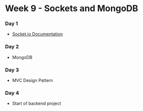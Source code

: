 # Week 9 - Sockets and MongoDB 

### Day 1

- [Socket.io Documentation](https://socket.io/)

### Day 2 

- MongoDB 

### Day 3 

- MVC Design Pattern 

### Day 4 

- Start of backend project 
